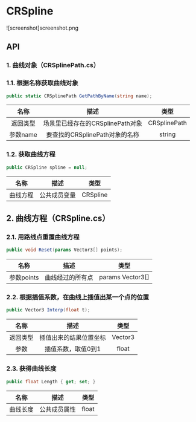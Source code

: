 # CRSpline

![screenshot]screenshot.png

## API

### 1. 曲线对象（CRSplinePath.cs）

### 1.1. 根据名称获取曲线对象

```csharp
public static CRSplinePath GetPathByName(string name);
```

| 名称 | 描述 | 类型 |
| :--: | :--: | :--: |
| 返回类型 | 场景里已经存在的CRSplinePath对象 | CRSplinePath |
| 参数name | 要查找的CRSplinePath对象的名称 | string |

### 1.2. 获取曲线方程

```csharp
public CRSpline spline = null;
```

| 名称 | 描述 | 类型 |
| :--: | :--: | :--: |
| 曲线方程 | 公共成员变量 | CRSpline |

## 2. 曲线方程（CRSpline.cs）

### 2.1. 用路线点重置曲线方程

```csharp
public void Reset(params Vector3[] points);
```

| 名称 | 描述 | 类型 |
| :--: | :--: | :--: |
| 参数points | 曲线经过的所有点 | params Vector3[] |

### 2.2. 根据插值系数，在曲线上插值出某一个点的位置

```csharp
public Vector3 Interp(float t);
```

| 名称 | 描述 | 类型 |
| :--: | :--: | :--: |
| 返回类型 | 插值出来的结果位置坐标 | Vector3 |
| 参数 | 插值系数，取值0到1 | float |

### 2.3. 获得曲线长度

```csharp
public float Length { get; set; }
```

| 名称 | 描述 | 类型 |
| :--: | :--: | :--: |
| 曲线长度 | 公共成员属性 | float |